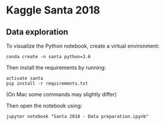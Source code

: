 # Kaggle Santa 2018

## Data exploration

To visualize the Python notebook, create a virtual environment:
```
conda create -n santa python=3.6
```
Then install the requirements by running:
```
activate santa
pip install -r requirements.txt
```
(On Mac some commands may slightly differ)

Then open the notebook using:
```
jupyter notebook "Santa 2018 - Data preparation.ipynb"
```